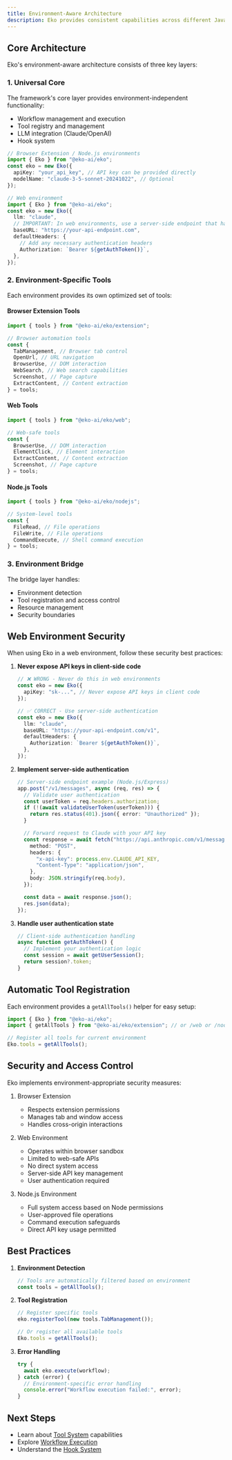 ```yaml
---
title: Environment-Aware Architecture
description: Eko provides consistent capabilities across different JavaScript environments while adapting to each environment's unique constraints and opportunities.
---
```


## Core Architecture

Eko's environment-aware architecture consists of three key layers:

### 1. Universal Core

The framework's core layer provides environment-independent functionality:

- Workflow management and execution
- Tool registry and management
- LLM integration (Claude/OpenAI)
- Hook system

```typescript
// Browser Extension / Node.js environments
import { Eko } from "@eko-ai/eko";
const eko = new Eko({
  apiKey: "your_api_key", // API key can be provided directly
  modelName: "claude-3-5-sonnet-20241022", // Optional
});

// Web environment
import { Eko } from "@eko-ai/eko";
const eko = new Eko({
  llm: "claude",
  // IMPORTANT: In web environments, use a server-side endpoint that handles authentication
  baseURL: "https://your-api-endpoint.com",
  defaultHeaders: {
    // Add any necessary authentication headers
    Authorization: `Bearer ${getAuthToken()}`,
  },
});
```

### 2. Environment-Specific Tools

Each environment provides its own optimized set of tools:

#### Browser Extension Tools

```typescript
import { tools } from "@eko-ai/eko/extension";

// Browser automation tools
const {
  TabManagement, // Browser tab control
  OpenUrl, // URL navigation
  BrowserUse, // DOM interaction
  WebSearch, // Web search capabilities
  Screenshot, // Page capture
  ExtractContent, // Content extraction
} = tools;
```

#### Web Tools

```typescript
import { tools } from "@eko-ai/eko/web";

// Web-safe tools
const {
  BrowserUse, // DOM interaction
  ElementClick, // Element interaction
  ExtractContent, // Content extraction
  Screenshot, // Page capture
} = tools;
```

#### Node.js Tools

```typescript
import { tools } from "@eko-ai/eko/nodejs";

// System-level tools
const {
  FileRead, // File operations
  FileWrite, // File operations
  CommandExecute, // Shell command execution
} = tools;
```

### 3. Environment Bridge

The bridge layer handles:

- Environment detection
- Tool registration and access control
- Resource management
- Security boundaries

## Web Environment Security

When using Eko in a web environment, follow these security best practices:

1. **Never expose API keys in client-side code**

   ```typescript
   // ❌ WRONG - Never do this in web environments
   const eko = new Eko({
     apiKey: "sk-...", // Never expose API keys in client code
   });

   // ✅ CORRECT - Use server-side authentication
   const eko = new Eko({
     llm: "claude",
     baseURL: "https://your-api-endpoint.com/v1",
     defaultHeaders: {
       Authorization: `Bearer ${getAuthToken()}`,
     },
   });
   ```

2. **Implement server-side authentication**

   ```typescript
   // Server-side endpoint example (Node.js/Express)
   app.post("/v1/messages", async (req, res) => {
     // Validate user authentication
     const userToken = req.headers.authorization;
     if (!(await validateUserToken(userToken))) {
       return res.status(401).json({ error: "Unauthorized" });
     }

     // Forward request to Claude with your API key
     const response = await fetch("https://api.anthropic.com/v1/messages", {
       method: "POST",
       headers: {
         "x-api-key": process.env.CLAUDE_API_KEY,
         "Content-Type": "application/json",
       },
       body: JSON.stringify(req.body),
     });

     const data = await response.json();
     res.json(data);
   });
   ```

3. **Handle user authentication state**
   ```typescript
   // Client-side authentication handling
   async function getAuthToken() {
     // Implement your authentication logic
     const session = await getUserSession();
     return session?.token;
   }
   ```

## Automatic Tool Registration

Each environment provides a `getAllTools()` helper for easy setup:

```typescript
import { Eko } from "@eko-ai/eko";
import { getAllTools } from "@eko-ai/eko/extension"; // or /web or /nodejs

// Register all tools for current environment
Eko.tools = getAllTools();
```

## Security and Access Control

Eko implements environment-appropriate security measures:

1. Browser Extension

   - Respects extension permissions
   - Manages tab and window access
   - Handles cross-origin interactions

2. Web Environment

   - Operates within browser sandbox
   - Limited to web-safe APIs
   - No direct system access
   - Server-side API key management
   - User authentication required

3. Node.js Environment
   - Full system access based on Node permissions
   - User-approved file operations
   - Command execution safeguards
   - Direct API key usage permitted

## Best Practices

1. **Environment Detection**

   ```typescript
   // Tools are automatically filtered based on environment
   const tools = getAllTools();
   ```

2. **Tool Registration**

   ```typescript
   // Register specific tools
   eko.registerTool(new tools.TabManagement());

   // Or register all available tools
   Eko.tools = getAllTools();
   ```

3. **Error Handling**
   ```typescript
   try {
     await eko.execute(workflow);
   } catch (error) {
     // Environment-specific error handling
     console.error("Workflow execution failed:", error);
   }
   ```

## Next Steps

- Learn about [Tool System](tools.md) capabilities
- Explore [Workflow Execution](execution-model.md)
- Understand the [Hook System](hooks.md)
